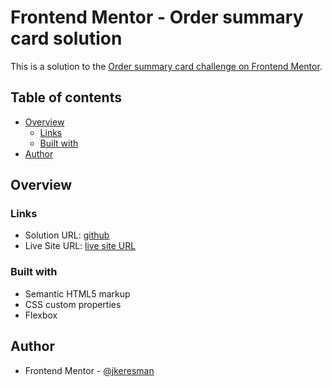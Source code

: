 # Frontend Mentor - Order summary card solution

This is a solution to the [Order summary card challenge on Frontend Mentor](https://www.frontendmentor.io/challenges/order-summary-component-QlPmajDUj).  

## Table of contents

- [Overview](#overview)
  - [Links](#links)
  - [Built with](#built-with)
- [Author](#author)

## Overview

### Links

- Solution URL: [github](https://github.com/jkeresman/Order-summar-card-challenge-with-frontend-mentor.git)
- Live Site URL: [live site URL](https://jkeresman.github.io/Order-summar-card-challenge-with-frontend-mentor/)


### Built with

- Semantic HTML5 markup
- CSS custom properties
- Flexbox


## Author

- Frontend Mentor - [@jkeresman](https://www.frontendmentor.io/profile/jkeresman")

